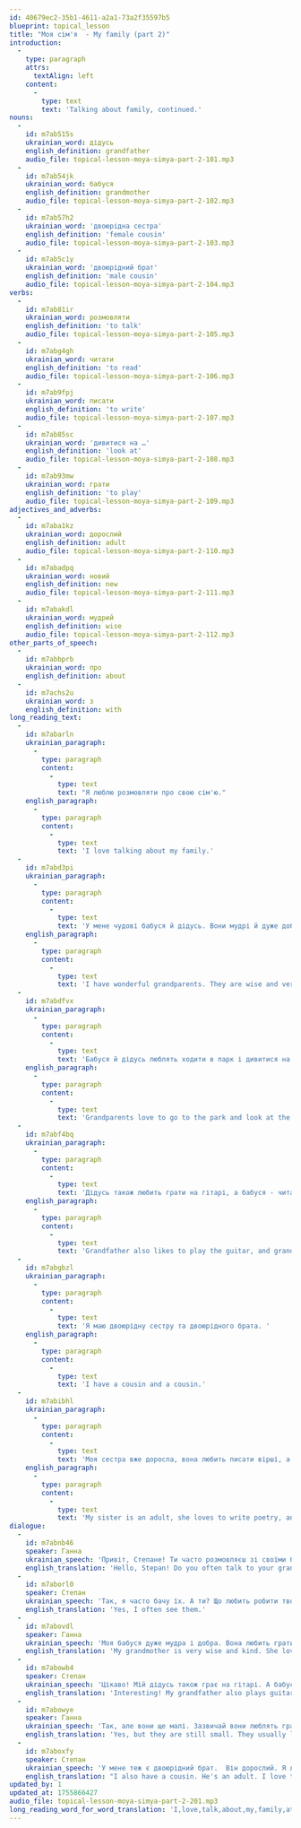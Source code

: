 ```yaml
---
id: 40679ec2-35b1-4611-a2a1-73a2f35597b5
blueprint: topical_lesson
title: "Моя сім'я  - My family (part 2)"
introduction:
  -
    type: paragraph
    attrs:
      textAlign: left
    content:
      -
        type: text
        text: 'Talking about family, continued.'
nouns:
  -
    id: m7ab515s
    ukrainian_word: дідусь
    english_definition: grandfather
    audio_file: topical-lesson-moya-simya-part-2-101.mp3
  -
    id: m7ab54jk
    ukrainian_word: бабуся
    english_definition: grandmother
    audio_file: topical-lesson-moya-simya-part-2-102.mp3
  -
    id: m7ab57h2
    ukrainian_word: 'двоюрідна сестра'
    english_definition: 'female cousin'
    audio_file: topical-lesson-moya-simya-part-2-103.mp3
  -
    id: m7ab5c1y
    ukrainian_word: 'двоюрідний брат'
    english_definition: 'male cousin'
    audio_file: topical-lesson-moya-simya-part-2-104.mp3
verbs:
  -
    id: m7ab81ir
    ukrainian_word: розмовляти
    english_definition: 'to talk'
    audio_file: topical-lesson-moya-simya-part-2-105.mp3
  -
    id: m7abg4gh
    ukrainian_word: читати
    english_definition: 'to read'
    audio_file: topical-lesson-moya-simya-part-2-106.mp3
  -
    id: m7ab9fpj
    ukrainian_word: писати
    english_definition: 'to write'
    audio_file: topical-lesson-moya-simya-part-2-107.mp3
  -
    id: m7ab85sc
    ukrainian_word: 'дивитися на …'
    english_definition: 'look at'
    audio_file: topical-lesson-moya-simya-part-2-108.mp3
  -
    id: m7ab93mw
    ukrainian_word: грати
    english_definition: 'to play'
    audio_file: topical-lesson-moya-simya-part-2-109.mp3
adjectives_and_adverbs:
  -
    id: m7aba1kz
    ukrainian_word: дорослий
    english_definition: adult
    audio_file: topical-lesson-moya-simya-part-2-110.mp3
  -
    id: m7abadpq
    ukrainian_word: новий
    english_definition: new
    audio_file: topical-lesson-moya-simya-part-2-111.mp3
  -
    id: m7abakdl
    ukrainian_word: мудрий
    english_definition: wise
    audio_file: topical-lesson-moya-simya-part-2-112.mp3
other_parts_of_speech:
  -
    id: m7abbprb
    ukrainian_word: про
    english_definition: about
  -
    id: m7achs2u
    ukrainian_word: з
    english_definition: with
long_reading_text:
  -
    id: m7abarln
    ukrainian_paragraph:
      -
        type: paragraph
        content:
          -
            type: text
            text: "Я люблю розмовляти про свою сім'ю."
    english_paragraph:
      -
        type: paragraph
        content:
          -
            type: text
            text: 'I love talking about my family.'
  -
    id: m7abd3pi
    ukrainian_paragraph:
      -
        type: paragraph
        content:
          -
            type: text
            text: 'У мене чудові бабуся й дідусь. Вони мудрі й дуже добрі. '
    english_paragraph:
      -
        type: paragraph
        content:
          -
            type: text
            text: 'I have wonderful grandparents. They are wise and very kind.'
  -
    id: m7abdfvx
    ukrainian_paragraph:
      -
        type: paragraph
        content:
          -
            type: text
            text: 'Бабуся й дідусь люблять ходити в парк і дивитися на птахів та озеро.'
    english_paragraph:
      -
        type: paragraph
        content:
          -
            type: text
            text: 'Grandparents love to go to the park and look at the birds and the lake.'
  -
    id: m7abf4bq
    ukrainian_paragraph:
      -
        type: paragraph
        content:
          -
            type: text
            text: 'Дідусь також любить грати на гітарі, а бабуся - читати.'
    english_paragraph:
      -
        type: paragraph
        content:
          -
            type: text
            text: 'Grandfather also likes to play the guitar, and grandmother - to read.'
  -
    id: m7abgbzl
    ukrainian_paragraph:
      -
        type: paragraph
        content:
          -
            type: text
            text: 'Я маю двоюрідну сестру та двоюрідного брата. '
    english_paragraph:
      -
        type: paragraph
        content:
          -
            type: text
            text: 'I have a cousin and a cousin.'
  -
    id: m7abibhl
    ukrainian_paragraph:
      -
        type: paragraph
        content:
          -
            type: text
            text: 'Моя сестра вже доросла, вона любить писати вірші, а брат ще малий, він любить грати у баскетбол.'
    english_paragraph:
      -
        type: paragraph
        content:
          -
            type: text
            text: 'My sister is an adult, she loves to write poetry, and my brother is still small, he loves to play basketball.'
dialogue:
  -
    id: m7abnb46
    speaker: Ганна
    ukrainian_speech: 'Привіт, Степане! Ти часто розмовляєш зі своїми бабусею та дідусем?'
    english_translation: 'Hello, Stepan! Do you often talk to your grandparents?'
  -
    id: m7aborl0
    speaker: Степан
    ukrainian_speech: 'Так, я часто бачу їх. А ти? Що любить робити твоя бабуся?'
    english_translation: 'Yes, I often see them.'
  -
    id: m7abovdl
    speaker: Ганна
    ukrainian_speech: 'Моя бабуся дуже мудра і добра. Вона любить грати на гітарі й дивитися на птахів у саду.'
    english_translation: 'My grandmother is very wise and kind. She loves playing the guitar and watching birds in the garden.'
  -
    id: m7abowb4
    speaker: Степан
    ukrainian_speech: 'Цікаво! Мій дідусь також грає на гітарі. А бабуся любить читати детективи й писати листи. А в тебе є двоюрідні брат і сестра?'
    english_translation: 'Interesting! My grandfather also plays guitar. And grandmother likes to read detectives and write letters. Do you have cousins?'
  -
    id: m7abowye
    speaker: Ганна
    ukrainian_speech: 'Так, але вони ще малі. Зазвичай вони люблять грати у футбол.'
    english_translation: 'Yes, but they are still small. They usually like to play football.'
  -
    id: m7aboxfy
    speaker: Степан
    ukrainian_speech: 'У мене теж є двоюрідний брат.  Він дорослий. Я люблю розмовляти з ним.'
    english_translation: "I also have a cousin. He's an adult. I love talking to him."
updated_by: 1
updated_at: 1755866427
audio_file: topical-lesson-moya-simya-part-2-201.mp3
long_reading_word_for_word_translation: 'I,love,talk,about,my,family,at,me,wonderful,grandmother,and,grandfather,They,wise,and,very,kind,Grandmother,and,grandfather,like,go,to,park,and,watch,at,birds,and,lake,Grandfather,also,likes,play,on,guitar,and,grandmother,read,I,have,cousin,sister,and,cousin,brother,My,sister,already,adult,she,likes,write,poems,and,brother,still,small,he,likes,play,in,basketball'
---
```

